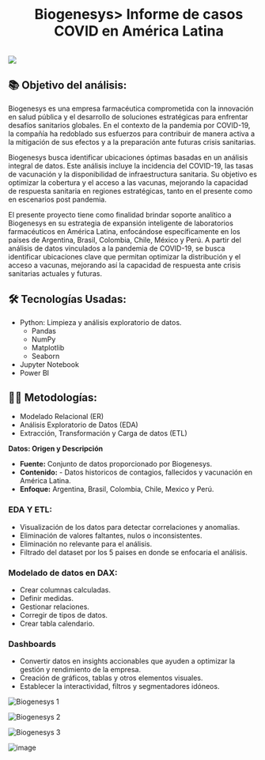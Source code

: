 <!--h2 without bottom border-->
<div id="user-content-toc">
  <ul align="center">
    <summary><h1 style="display: inline-block"> Biogenesys> Informe de casos COVID en América Latina</h1></summary>
  </ul>
</div>

<!--horizontal divider(gradiant)-->
<img src="https://user-images.githubusercontent.com/73097560/115834477-dbab4500-a447-11eb-908a-139a6edaec5c.gif">


<!--Intro start-->

## 📚 Objetivo del análisis:

Biogenesys es una empresa farmacéutica comprometida con la innovación en salud pública y el desarrollo de soluciones estratégicas para enfrentar desafíos sanitarios globales. En el contexto de la pandemia por COVID-19, la compañía ha redoblado sus esfuerzos para contribuir de manera activa a la mitigación de sus efectos y a la preparación ante futuras crisis sanitarias. 

Biogenesys busca identificar ubicaciones óptimas basadas en un análisis integral de datos. Este análisis incluye la incidencia del COVID-19, las tasas de vacunación y la disponibilidad de infraestructura sanitaria. Su objetivo es optimizar la cobertura y el acceso a las vacunas, mejorando la capacidad de respuesta sanitaria en regiones estratégicas, tanto en el presente como en escenarios post pandemia.

El presente proyecto tiene como finalidad brindar soporte analítico a Biogenesys en su estrategia de expansión inteligente de laboratorios farmacéuticos en América Latina, enfocándose específicamente en los países de Argentina, Brasil, Colombia, Chile, México y Perú. A partir del análisis de datos vinculados a la pandemia de COVID-19, se busca identificar ubicaciones clave que permitan optimizar la distribución y el acceso a vacunas, mejorando así la capacidad de respuesta ante crisis sanitarias actuales y futuras.

## 🛠 Tecnologías Usadas:

- Python: Limpieza y análisis exploratorio de datos.
  - Pandas
  - NumPy
  - Matplotlib 
  - Seaborn
- Jupyter Notebook
- Power BI

## 👨‍💻 Metodologías:

- Modelado Relacional (ER)
- Análisis Exploratorio de Datos (EDA) 
- Extracción, Transformación y Carga de datos (ETL)

**Datos: Origen y Descripción**

- **Fuente:** Conjunto de datos proporcionado por Biogenesys.
- **Contenido:**  - Datos historicos de contagios, fallecidos y vacunación en América Latina.
- **Enfoque:** Argentina, Brasil, Colombia, Chile, Mexico y Perú.


### EDA Y ETL:

- Visualización de los datos para detectar correlaciones y anomalías.
- Eliminación de valores faltantes, nulos o inconsistentes.
- Eliminación no relevante para el análisis.
- Filtrado del dataset por los 5 paises en donde se enfocaria el análisis.

### Modelado de datos en DAX:

- Crear columnas calculadas.
- Definir medidas.
- Gestionar relaciones.
- Corregir de tipos de datos.
- Crear tabla calendario.

### Dashboards

- Convertir datos en insights accionables que ayuden a optimizar la gestión y rendimiento de la empresa.
- Creación de gráficos, tablas y otros elementos visuales.
- Establecer la interactividad, filtros y segmentadores idóneos.


![Biogenesys 1](https://github.com/user-attachments/assets/3514ac40-c89a-4e78-ba55-dd9cf903cd88)

![Biogenesys 2](https://github.com/user-attachments/assets/29f68c23-5bd9-4380-bb4d-a859bfe7ac08)

![Biogenesys 3](https://github.com/user-attachments/assets/ac56cd26-f30d-4f7c-9f4c-19a3eb95dfc4)

![image](https://github.com/user-attachments/assets/2464ef54-da1f-4321-b5c0-46fe6b82e4b9)
